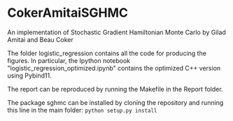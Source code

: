 # CokerAmitaiSGHMC
An implementation of Stochastic Gradient Hamiltonian Monte Carlo by Gilad Amitai and Beau Coker

The folder logistic_regression contains all the code for producing the figures. In particular, the Ipython notebook "logistic_regression_optimized.ipynb" contains the optimized C++ version using Pybind11.

The report can be reproduced by running the Makefile in the Report folder.

The package sghmc can be installed by cloning the repository and running this line in the main folder: `python setup.py install`
